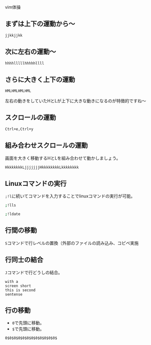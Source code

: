 



vim体操


## まずは上下の運動から〜

```sh
jjkkjjkk
```

## 次に左右の運動〜

```sh
hhhhlllllhhhhhllll
```

## さらに大きく上下の運動

```sh
HMLHMLHMLHML
```

左右の動きをしていたHとLが上下に大きな動きになるのが特徴的ですね〜

## スクロールの運動

```sh
Ctrl+e,Ctrl+y
```

## 組み合わせスクロールの運動

画面を大きく移動するHとLを組み合わせて動かしましょう。

```sh
HkkkkkkkLjjjjjjjHkkkkkkkkLkkkkkkkk
```




## Linuxコマンドの実行

`;!l`に続いてコマンドを入力することでlinuxコマンドの実行が可能。

```sh
;!lls
```

```sh
;!ldate
```


## 行間の移動

`S`コマンドで行レベルの置換（外部のファイルの読み込み、コピペ実施


## 行同士の結合

`J`コマンドで行どうしの結合。

```
with a 
screen short
this is second
sentense
```


## 行の移動

- `0`で先頭に移動。
- `$`で先頭に移動。

`0$0$0$0$0$0$0$0$0$0$0$0$`



















